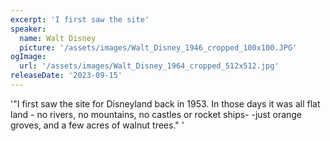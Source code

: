 ```yaml
---
excerpt: 'I first saw the site'
speaker:
  name: Walt Disney
  picture: '/assets/images/Walt_Disney_1946_cropped_100x100.JPG'
ogImage:
  url: '/assets/images/Walt_Disney_1964_cropped_512x512.jpg'
releaseDate: '2023-09-15'
---
```


'"I first saw the site for Disneyland back in 1953. In those days it was all flat land - no rivers, no mountains, no castles or rocket ships- -just orange groves, and a few acres of walnut trees."'
